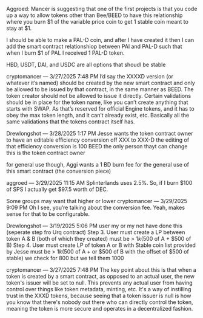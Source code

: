 Aggroed: Mancer is suggesting that one of the first projects is that you code up a way to allow tokens other than Bee/BEED to have this relationship where you burn $1 of the variable price coin to get 1 stable coin meant to stay at $1.

I should be able to make a PAL-D coin, and after I have created it then I can add the smart contract relationshiop between PAl and PAL-D such that when I burn $1 of PAL I received 1 PAL-D token. 


HBD, USDT, DAI, and USDC are all options that shoudl be stable


cryptomancer — 3/27/2025 7:48 PM
I’d say the XXXXD version (or whatever it’s named) should be created by the new smart contract and only be allowed to be issued by that contract, in the same manner as BEED.  The token creator should not be allowed to issue it directly.
Certain validations should be in place for the token name, like you can’t create anything that starts with SWAP. As that’s reserved for official Engine tokens, and it has to obey the max token length, and it can’t already exist, etc.
Basically all the same validations that the tokens contract itself has.




Drewlongshot — 3/28/2025 1:17 PM
Jesse wants the token contract owner to have an editable efficiency conversion off XXX to XXX-D 
the editing of that efficiency conversion is 100 BEED the only person thayt can change this is the token contract owner 

for general use though, Aggi wants a 1 BD burn fee for the general use of this smart contract (the conversion piece) 


aggroed — 3/29/2025 11:15 AM
Splinterlands uses 2.5%.  So, if I burn $100 of SPS I actually get $97.5 worth of DEC.

Some groups may want that higher or lower
cryptomancer — 3/29/2025 9:09 PM
Oh I see, you’re talking about the conversion fee.  Yeah, makes sense for that to be configurable.


Drewlongshot — 3/19/2025 5:06 PM
user my or my not have done this (seperate step fro Urq contract) 
Step 3. User must create a LP between token A & B (both of which they created) must be > $1k ($500 of A + $500 of B) 
Step 4. User must create LP of token A or B with Stable coin list provided by Jesse must be > $1k ($500 of A + or $500 of B with the offset of $500 of stable) 
we check for 800 but we tell them 1000

cryptomancer — 3/27/2025 7:48 PM
The key point about this is that when a token is created by a smart contract, as opposed to an actual user, the new token's issuer will be set to null.  This prevents any actual user from having control over things like token metadata, minting, etc.  It's a way of instilling trust in the XXXD tokens, because seeing that a token issuer is null is how you know that there's nobody out there who can directly control the token, meaning the token is more secure and operates in a decentralized fashion.